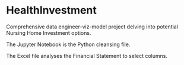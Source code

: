 # HealthInvestment
Comprehensive data engineer-viz-model project delving into potential Nursing Home Investment options.

The Jupyter Notebook is the Python cleansing file. 

The Excel file analyses the Financial Statement to select columns. 
